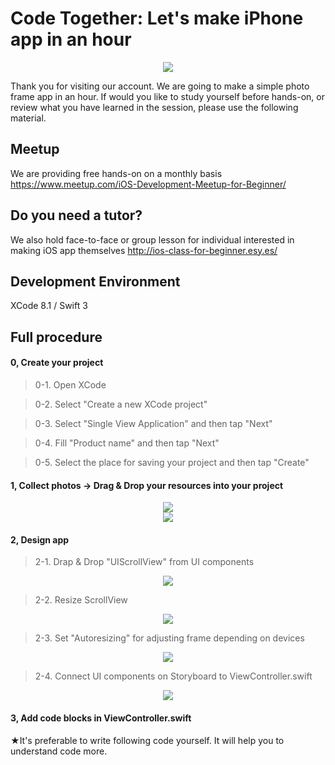 # Code Together: Let's make iPhone app in an hour

  <div style="text-align:center"><img src ="https://github.com/iosClassForBeginner/musicPlayer-en/blob/master/Resources/sample.png" /></div>

  Thank you for visiting our account. We are going to make a simple photo frame app in an hour. If would you like to study yourself before hands-on, or review what you have learned in the session, please use the following material.

## Meetup
We are providing free hands-on on a monthly basis
https://www.meetup.com/iOS-Development-Meetup-for-Beginner/

## Do you need a tutor?
We also hold face-to-face or group lesson for individual interested in making iOS app themselves
http://ios-class-for-beginner.esy.es/

## Development Environment
  XCode 8.1 / Swift 3

## Full procedure

#### 0, Create your project

> 0-1. Open XCode  

> 0-2. Select "Create a new XCode project"

> 0-3. Select "Single View Application" and then tap "Next"

> 0-4. Fill "Product name" and then tap "Next"

> 0-5. Select the place for saving your project and then tap "Create"

#### 1, Collect photos → Drag & Drop your resources into your project
  <div style="text-align:center"><img src ="https://github.com/iosClassForBeginner/musicPlayer-en/blob/master/Resources/0.png" /></div>
  <div style="text-align:center"><img src ="https://github.com/iosClassForBeginner/musicPlayer-en/blob/master/Resources/0.gif" /></div>

#### 2, Design app
> 2-1. Drap & Drop "UIScrollView" from UI components
  <div style="text-align:center"><img src ="https://github.com/iosClassForBeginner/musicPlayer-en/blob/master/Resources/1.gif" /></div>

> 2-2. Resize ScrollView
  <div style="text-align:center"><img src ="https://github.com/iosClassForBeginner/musicPlayer-en/blob/master/Resources/2.gif" /></div>

> 2-3. Set "Autoresizing" for adjusting frame depending on devices
  <div style="text-align:center"><img src ="https://github.com/iosClassForBeginner/musicPlayer-en/blob/master/Resources/3.gif" /></div>

> 2-4. Connect UI components on Storyboard to ViewController.swift
  <div style="text-align:center"><img src ="https://github.com/iosClassForBeginner/musicPlayer-en/blob/master/Resources/4.gif" /></div>

#### 3, Add code blocks in ViewController.swift
★It's preferable to write following code yourself. It will help you to understand code more.

```Swift  

```
